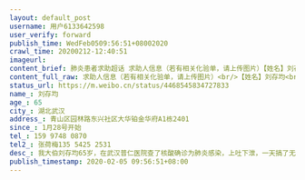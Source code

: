 ```yaml
---
layout: default_post
username: 用户6133642598
user_verify: forward
publish_time: WedFeb0509:56:51+08002020
crawl_time: 20200212-12:40:51
imageurl: 
content_brief: 肺炎患者求助超话 求助人信息（若有相关化验单，请上传图片）【姓名】刘存均【年龄】65【所在城市】湖北武汉【所在小区、社区】青山区园林路东兴社区大华铂金华府A1栋2401【患病时间】1月28号开始【联系方式】159 9748 0870   【其他紧急联系人】张荷梅：135 5425 2531【病情描述】我大伯 ...全文
content_full_raw: 求助人信息（若有相关化验单，请上传图片）<br/>【姓名】刘存均<br/>【年龄】65<br/>【所在城市】湖北武汉<br/>【所在小区、社区】青山区园林路东兴社区大华铂金华府A1栋2401<br/>【患病时间】1月28号开始<br/>【联系方式】159 9748 0870<br/>【其他紧急联系人】张荷梅：135 5425 2531<br/>【病情描述】我大伯刘存均65岁，在武汉普仁医院查了核酸确诊为肺炎感染，上吐下泄，一天搞了无数次，发烧38.5完全不退烧，并且患有高血压，昨天出现呼吸困难的症状，求助社区和120完全没有用，家里就我大妈一人照顾，他们两人没有后人，我们也不在他们跟前，全部封路不能前去，大妈在家里急得哭，希望得到帮助，感谢🙏
status_url: https://m.weibo.cn/status/4468545834727833
name_: 刘存均
age_: 65
city_: 湖北武汉
address_: 青山区园林路东兴社区大华铂金华府A1栋2401
since_: 1月28号开始
tel_: 159 9748 0870
tel2_: 张荷梅135 5425 2531
desc_: 我大伯刘存均65岁，在武汉普仁医院查了核酸确诊为肺炎感染，上吐下泄，一天搞了无数次，发烧38.5完全不退烧，并且患有高血压，昨天出现呼吸困难的症状，求助社区和120完全没有用，家里就我大妈一人照顾，他们两人没有后人，我们也不在他们跟前，全部封路不能前去，大妈在家里急得哭，希望得到帮助，感谢🙏
publish_timestamp: 2020-02-05 09:56:51+08:00
---
```

